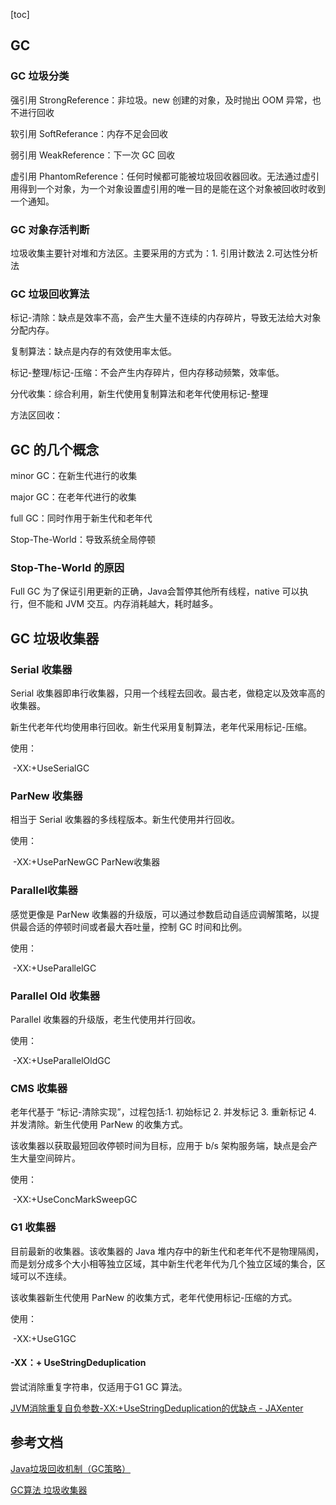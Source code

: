 [toc]

## GC

### GC 垃圾分类

强引用 StrongReference：非垃圾。new 创建的对象，及时抛出 OOM 异常，也不进行回收

软引用 SoftReferance：内存不足会回收

弱引用 WeakReference：下一次 GC 回收

虚引用 PhantomReference：任何时候都可能被垃圾回收器回收。无法通过虚引用得到一个对象，为一个对象设置虚引用的唯一目的是能在这个对象被回收时收到一个通知。

### GC 对象存活判断

垃圾收集主要针对堆和方法区。主要采用的方式为：1. 引用计数法 2.可达性分析法

### GC 垃圾回收算法

标记-清除：缺点是效率不高，会产生大量不连续的内存碎片，导致无法给大对象分配内存。

复制算法：缺点是内存的有效使用率太低。

标记-整理/标记-压缩：不会产生内存碎片，但内存移动频繁，效率低。

分代收集：综合利用，新生代使用复制算法和老年代使用标记-整理

方法区回收：

## GC 的几个概念

minor GC：在新生代进行的收集

major GC：在老年代进行的收集

full GC：同时作用于新生代和老年代

Stop-The-World：导致系统全局停顿

### Stop-The-World 的原因

Full GC 为了保证引用更新的正确，Java会暂停其他所有线程，native 可以执行，但不能和 JVM 交互。内存消耗越大，耗时越多。

## GC 垃圾收集器

### Serial 收集器

Serial 收集器即串行收集器，只用一个线程去回收。最古老，做稳定以及效率高的收集器。

新生代老年代均使用串行回收。新生代采用复制算法，老年代采用标记-压缩。

使用：

​	-XX:+UseSerialGC 

### ParNew 收集器

相当于 Serial 收集器的多线程版本。新生代使用并行回收。

使用：

​	-XX:+UseParNewGC  ParNew收集器

### Parallel收集器

感觉更像是 ParNew 收集器的升级版，可以通过参数启动自适应调解策略，以提供最合适的停顿时间或者最大吞吐量，控制 GC 时间和比例。

使用：

​	-XX:+UseParallelGC

### Parallel Old 收集器

Parallel 收集器的升级版，老生代使用并行回收。

使用：

​	-XX:+UseParallelOldGC

### CMS 收集器

老年代基于 “标记-清除实现”，过程包括:1. 初始标记 2. 并发标记 3. 重新标记 4. 并发清除。新生代使用 ParNew 的收集方式。

该收集器以获取最短回收停顿时间为目标，应用于 b/s 架构服务端，缺点是会产生大量空间碎片。

使用：

​	-XX:+UseConcMarkSweepGC

### G1 收集器

目前最新的收集器。该收集器的 Java 堆内存中的新生代和老年代不是物理隔阂，而是划分成多个大小相等独立区域，其中新生代老年代为几个独立区域的集合，区域可以不连续。

该收集器新生代使用 ParNew 的收集方式，老年代使用标记-压缩的方式。

使用：

​	-XX:+UseG1GC

#### -XX：+ UseStringDeduplication

尝试消除重复字符串，仅适用于G1 GC 算法。

[JVM消除重复自负参数-XX:+UseStringDeduplication的优缺点 - JAXenter](https://jaxenter.com/duplicate-strings-158567.html)

## 参考文档

 [Java垃圾回收机制（GC策略）](https://www.cnblogs.com/Mufasa/p/11226913.html)

[GC算法 垃圾收集器](https://www.cnblogs.com/ityouknow/p/5614961.html)

